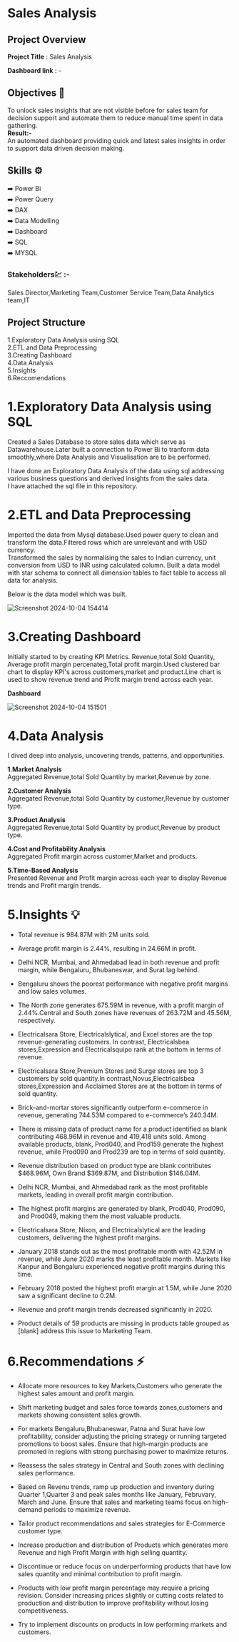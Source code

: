 
# Sales Analysis

## **Project Overview** 

**Project Title** : Sales Analysis

**Dashboard link** : -


## **Objectives** 🎯
To unlock sales insights that are not visible before for sales team for decision support and automate them to reduce manual time spent in data gathering.        
**Result:-**         
An automated dashboard providing quick and latest sales insights in order to support data driven decision making.

## **Skills** ⚙️
➡️ Power Bi    
➡️ Power Query    
➡️ DAX  
➡️ Data Modelling   
➡️ Dashboard    
➡️ SQL     
➡️ MYSQL  


### **Stakeholders**💹  :- 
Sales Director,Marketing Team,Customer Service Team,Data Analytics team,IT

## **Project Structure**

1.Exploratory Data Analysis using SQL         
2.ETL and Data Preprocessing           
3.Creating Dashboard            
4.Data Analysis             
5.Insights           
6.Reccomendations       


# **1.Exploratory Data Analysis using SQL**
Created a Sales Database to store sales data which serve as Datawarehouse.Later built a connection to Power Bi to tranform data smoothly,where Data Analysis and Visualisation are to be performed.          

I have done an Exploratory Data Analysis of the data using sql addressing various  business questions and derived insights from the sales data.    
I have attached the sql file in this repository.


# **2.ETL and Data Preprocessing**
Imported the data from Mysql database.Used power query to clean and transform the data.Filtered rows which are unrelevant and with USD currency.        
Transformed the sales by normalising the sales to Indian currency,
unit conversion from USD to INR using calculated column.
Built a data model with star schema to connect all dimension tables
to fact table to access all data for analysis.

Below is the data model which was built.

![Screenshot 2024-10-04 154414](https://github.com/user-attachments/assets/04908bf0-1aa7-4a89-8f58-5e46b1a307db)




# **3.Creating Dashboard**
Initially started to by creating KPI Metrics.
Revenue,total Sold Quantity, Average profit margin percenateg,Total profit margin.Used clustered bar chart to display KPI's across customers,market and product.Line chart is used to show revenue trend and Profit margin trend across each year.

**Dashboard**

![Screenshot 2024-10-04 151501](https://github.com/user-attachments/assets/f086776f-0ea8-4a18-9fc5-3e93b96e7d1d)


# **4.Data Analysis**
I dived deep into analysis, uncovering trends, patterns, and opportunities.    

**1.Market Analysis**   
Aggregated Revenue,total Sold Quantity by market,Revenue by zone.   


**2.Customer Analysis**   
Aggregated Revenue,total Sold Quantity by customer,Revenue by customer type.  


**3.Product Analysis**   
Aggregated Revenue,total Sold Quantity by product,Revenue by product type.   


**4.Cost and Profitability Analysis**   
Aggregated Profit margin across customer,Market and products.


**5.Time-Based Analysis**      
Presented Revenue and Profit margin across each year to display Revenue trends and Profit margin trends.


# **5.Insights**  💡

- Total revenue is 984.87M with 2M units sold. 

- Average profit margin is 2.44%, resulting in 24.66M in profit.

- Delhi NCR, Mumbai, and Ahmedabad lead in both revenue and profit margin, while Bengaluru, Bhubaneswar, and Surat lag behind. 

- Bengaluru shows the poorest performance with negative profit margins and low sales volumes. 

- The North zone generates 675.59M in revenue, with a profit margin of 2.44%.Central and South zones have revenues of 263.72M and 45.56M, respectively.

- Electricalsara Store, Electricalslytical, and Excel stores are the top revenue-generating customers. In contrast, Electricalsbea stores,Expression and Electricalsquipo rank at the bottom in terms of revenue.

- Electricalsara Store,Premium Stores and Surge stores are top 3 customers by sold quantity.In contrast,Novus,Electricalsbea stores,Expression and Acclaimed Stores are at the bottom in terms of sold quantity.

- Brick-and-mortar stores significantly outperform e-commerce in revenue, generating 744.53M compared to e-commerce’s 240.34M.

- There is missing data of  product name for a product identified as  blank contributing 468.96M in revenue and 419,418 units sold. Among available products, blank, Prod040, and Prod159 generate the highest revenue, while Prod090 and Prod239 are top in terms of sold quantity.

- Revenue distribution based on product type are blank contributes $468.96M, Own Brand $369.87M, and Distribution $146.04M.

- Delhi NCR, Mumbai, and Ahmedabad rank as the most profitable markets, leading in overall profit margin contribution.

- The highest profit margins are generated by blank, Prod040, Prod090, and Prod049, making them the most valuable products.

- Electricalsara Store, Nixon, and Electricalslytical are the leading customers, delivering the highest profit margins.

- January 2018 stands out as the most profitable month with 42.52M in revenue, while June 2020 marks the least profitable month. Markets like Kanpur and Bengaluru experienced negative profit margins during this time.

- February 2018 posted the highest profit margin at 1.5M, while June 2020 saw a significant decline to 0.2M.

- Revenue and profit margin trends decreased significantly in 2020.

- Product details of 59 products are missing in products table grouped as [blank] address this issue to Marketing Team.

# **6.Recommendations** ⚡

* Allocate more resources to key Markets,Customers who generate the highest sales amount and profit margin. 

* Shift marketing budget and sales force towards zones,customers and markets showing consistent sales growth. 

* For markets Bengaluru,Bhubaneswar, Patna and Surat have low profitability, consider adjusting the pricing strategy or running targeted promotions to boost sales. Ensure that high-margin products are promoted in regions with strong purchasing power to maximize returns.

* Reassess the sales strategy in Central and South zones with declining sales performance.

* Based on  Revenu trends, ramp up production and inventory during Quarter 1,Quarter 3 and peak sales months like January, Februvary, March and June. Ensure that sales and marketing teams focus on high-demand periods to maximize revenue.

* Tailor product recommendations and sales strategies for E-Commerce customer type.

* Increase production and distribution of Products which generates more Revenue and high Profit Margin with high selling quantity.

* Discontinue or reduce focus on underperforming products that have low sales quantity and minimal contribution to profit margin.

* Products with low profit margin percentage may require a pricing revision. Consider increasing prices slightly or cutting costs related to production and distribution to improve profitability without losing competitiveness.

* Try to implement discounts on products in low performing markets and customers.










